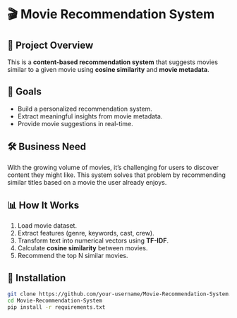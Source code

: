 # 🎬 Movie Recommendation System

## 📌 Project Overview
This is a **content-based recommendation system** that suggests movies similar to a given movie using **cosine similarity** and **movie metadata**.

## 🎯 Goals
- Build a personalized recommendation system.
- Extract meaningful insights from movie metadata.
- Provide movie suggestions in real-time.

## 🛠 Business Need
With the growing volume of movies, it’s challenging for users to discover content they might like. This system solves that problem by recommending similar titles based on a movie the user already enjoys.

## 📊 How It Works
1. Load movie dataset.
2. Extract features (genre, keywords, cast, crew).
3. Transform text into numerical vectors using **TF-IDF**.
4. Calculate **cosine similarity** between movies.
5. Recommend the top N similar movies.

## 🚀 Installation
```bash
git clone https://github.com/your-username/Movie-Recommendation-System.git
cd Movie-Recommendation-System
pip install -r requirements.txt



